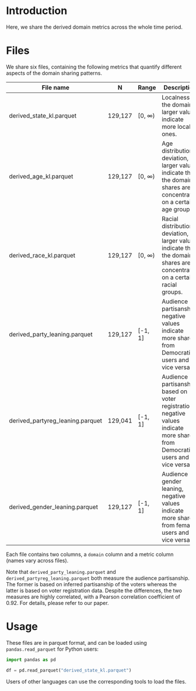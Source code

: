 # Introduction

Here, we share the derived domain metrics across the whole time period.

# Files

We share six files, containing the following metrics that quantify different aspects of the domain sharing patterns.

| File name | N | Range | Description |
|-----------|------|-------|-------------|
| derived_state_kl.parquet | 129,127 | [0, ∞) | Localness of the domains, larger values indicate more local ones. |
| derived_age_kl.parquet | 129,127 | [0, ∞) | Age distribution deviation, larger values indicate that the domain shares are concentrated on a certain age groups. |
| derived_race_kl.parquet | 129,127 | [0, ∞) | Racial distribution deviation, larger values indicate that the domain shares are concentrated on a certain racial groups. |
| derived_party_leaning.parquet | 129,127 | [-1, 1] | Audience partisanship, negative values indicate more shares from Democratic users and vice versa. |
| derived_partyreg_leaning.parquet | 129,041 | [-1, 1] | Audience partisanship based on voter registration, negative values indicate more shares from Democratic users and vice versa. |
| derived_gender_leaning.parquet | 129,127 | [-1, 1] | Audience gender leaning, negative values indicate more shares from female users and vice versa. |

Each file contains two columns, a `domain` column and a metric column (names vary across files).

Note that `derived_party_leaning.parquet` and `derived_partyreg_leaning.parquet` both measure the audience partisanship.
The former is based on inferred partisanship of the voters whereas the latter is based on voter registration data.
Despite the differences, the two measures are highly correlated, with a Pearson correlation coefficient of 0.92.
For details, please refer to our paper.

# Usage

These files are in parquet format, and can be loaded using `pandas.read_parquet` for Python users:

```python
import pandas as pd

df = pd.read_parquet("derived_state_kl.parquet")
```

Users of other languages can use the corresponding tools to load the files.